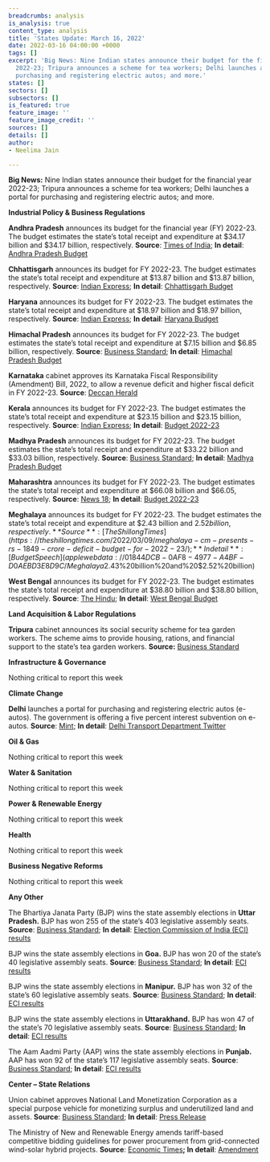 ```yaml
---
breadcrumbs: analysis
is_analysis: true
content_type: analysis
title: 'States Update: March 16, 2022'
date: 2022-03-16 04:00:00 +0000
tags: []
excerpt: 'Big News: Nine Indian states announce their budget for the financial year
  2022-23; Tripura announces a scheme for tea workers; Delhi launches a portal for
  purchasing and registering electric autos; and more.'
states: []
sectors: []
subsectors: []
is_featured: true
feature_image: ''
feature_image_credit: ''
sources: []
details: []
author:
- Neelima Jain

---
```

**Big News:** Nine Indian states announce their budget for the financial year 2022-23; Tripura announces a scheme for tea workers; Delhi launches a portal for purchasing and registering electric autos; and more.

**Industrial Policy & Business Regulations**

**Andhra Pradesh** announces its budget for the financial year (FY) 2022-23. The budget estimates the state’s total receipt and expenditure at $34.17 billion and $34.17 billion, respectively. **Source**: [Times of India](https://timesofindia.indiatimes.com/city/amaravati/andhra-pradesh-finance-minister-presents-rs-256256-crore-budget-for-2022-23/articleshow/90146294.cms); **In detail**: [Andhra Pradesh Budget](https://www.apfinance.gov.in/Budget2223/)

**Chhattisgarh** announces its budget for FY 2022-23. The budget estimates the state’s total receipt and expenditure at $13.87 billion and $13.87 billion, respectively. **Source**: [Indian Express](https://indianexpress.com/article/india/chhattisgarh-budget-cm-proposes-to-restore-old-pension-scheme-raise-mla-fund-to-rs-4-crore-7809766/); **In detail**: [Chhattisgarh Budget](https://finance.cg.gov.in/budget_doc/2022-2023/Budget%20at%20Glance/1-Summary.pdf)

**Haryana** announces its budget for FY 2022-23. The budget estimates the state’s total receipt and expenditure at $18.97 billion and $18.97 billion, respectively. **Source**: [Indian Express](https://indianexpress.com/article/cities/chandigarh/haryana-budget-live-updates-manohar-lal-khattar-7806077/); **In detail**: [Haryana Budget](http://web1.hry.nic.in/budget/Bgfinal.pdf)

**Himachal Pradesh** announces its budget for FY 2022-23. The budget estimates the state’s total receipt and expenditure at $7.15 billion and $6.85 billion, respectively. **Source**: [Business Standard](https://www.business-standard.com/article/economy-policy/himachal-govt-presents-rs-51k-cr-fy23-budget-with-focus-on-social-security-122030400834_1.html); **In detail**: [Himachal Pradesh Budget](https://ebudget.hp.nic.in/budgetglance.aspx)

**Karnataka** cabinet approves its Karnataka Fiscal Responsibility (Amendment) Bill, 2022, to allow a revenue deficit and higher fiscal deficit in FY 2022-23. **Source**: [Deccan Herald](https://www.deccanherald.com/state/top-karnataka-stories/karnataka-govt-amends-fiscal-responsibility-act-in-view-of-financial-crisis-1090548.html)

**Kerala** announces its budget for FY 2022-23. The budget estimates the state’s total receipt and expenditure at $23.15 billion and $23.15 billion, respectively. **Source**: [Indian Express](http://www.finance.kerala.gov.in/bdgtDcs.jsp); **In detail**: [Budget 2022-23](http://www.finance.kerala.gov.in/bdgtDcs.jsp)

**Madhya Pradesh** announces its budget for FY 2022-23. The budget estimates the state’s total receipt and expenditure at $33.22 billion and $33.03 billion, respectively. **Source**: [Business Standard](https://www.business-standard.com/budget/article/mp-govt-presents-rs-2-79-trn-tax-free-budget-focus-on-infra-child-welfare-122030901008_1.html); **In detail**: [Madhya Pradesh Budget](https://finance.mp.gov.in/uploads/budget/At-a-glance-2022-23.pdf)

**Maharashtra** announces its budget for FY 2022-23. The budget estimates the state’s total receipt and expenditure at $66.08 billion and $66.05, respectively. **Source**: [News 18](https://beams.mahakosh.gov.in/Beams5/BudgetMVC/MISRPT/HomePage2021.html); **In detail**: [Budget 2022-23](https://beams.mahakosh.gov.in/Beams5/BudgetMVC/MISRPT/HomePage2021.html)

**Meghalaya** announces its budget for FY 2022-23. The budget estimates the state’s total receipt and expenditure at $2.43 billion and $2.52 billion, respectively. **Source**: [The Shillong Times](https://theshillongtimes.com/2022/03/09/meghalaya-cm-presents-rs-1849-crore-deficit-budget-for-2022-23/); **In detail**: [Budget Speech](applewebdata://01844DCB-0AF8-4977-A4BF-D0AEBD3E8D9C/Meghalaya%20announces%20its%20budget%20for%20FY%202022-23.%20The%20budget%20estimates%20the%20state%E2%80%99s%20total%20receipt%20and%20expenditure%20at%20$2.43%20billion%20and%20$2.52%20billion)

**West Bengal** announces its budget for FY 2022-23. The budget estimates the state’s total receipt and expenditure at $38.80 billion and $38.80 billion, respectively. **Source**: [The Hindu](https://www.thehindu.com/news/cities/kolkata/321-lakh-crore-state-budget-presented-in-west-bengal/article65214369.ece); **In detail**: [West Bengal Budget](https://finance.wb.gov.in/writereaddata/Budget_Publication/2022_bp9-1.pdf)

**Land Acquisition & Labor Regulations**

**Tripura** cabinet announces its social security scheme for tea garden workers. The scheme aims to provide housing, rations, and financial support to the state’s tea garden workers. **Source:** [Business Standard](https://www.business-standard.com/article/current-affairs/tripura-govt-announces-special-scheme-for-tea-workers-aims-social-security-122031000094_1.html)

**Infrastructure & Governance**

Nothing critical to report this week

**Climate Change**

**Delhi** launches a portal for purchasing and registering electric autos (e-autos). The government is offering a five percent interest subvention on e-autos. **Source**: [Mint](https://www.livemint.com/news/india/delhi-launches-portal-to-buy-register-ev-customers-to-get-additional-relief-11647104102974.html); **In detail**: [Delhi Transport Department Twitter](https://twitter.com/TransportDelhi/status/1502891074662006786?s=20&t=mKp-RUeomcpLtsc_wdi8xg)

**Oil & Gas**

Nothing critical to report this week

**Water & Sanitation**

Nothing critical to report this week

**Power & Renewable Energy**

Nothing critical to report this week

**Health**

Nothing critical to report this week

**Business Negative Reforms**

Nothing critical to report this week

**Any Other**

The Bhartiya Janata Party (BJP) wins the state assembly elections in **Uttar Pradesh.** BJP has won 255 of the state’s 403 legislative assembly seats. **Source**: [Business Standard](https://www.business-standard.com/elections); **In detail**: [Election Commission of India (ECI) results](https://results.eci.gov.in/ResultAcGenMar2022/partywiseresult-S19.htm?st=S19)

BJP wins the state assembly elections in **Goa.** BJP has won 20 of the state’s 40 legislative assembly seats. **Source**: [Business Standard](https://www.business-standard.com/elections); **In detail**: [ECI results](https://results.eci.gov.in/ResultAcGenMar2022/partywiseresult-S19.htm?st=S19)

BJP wins the state assembly elections in **Manipur.** BJP has won 32 of the state’s 60 legislative assembly seats. **Source**: [Business Standard](https://www.business-standard.com/elections); **In detail**: [ECI results](https://results.eci.gov.in/ResultAcGenMar2022/partywiseresult-S19.htm?st=S19)

BJP wins the state assembly elections in **Uttarakhand.** BJP has won 47 of the state’s 70 legislative assembly seats. **Source**: [Business Standard](https://www.business-standard.com/elections); **In detail**: [ECI results](https://results.eci.gov.in/ResultAcGenMar2022/partywiseresult-S19.htm?st=S19)

The Aam Aadmi Party (AAP) wins the state assembly elections in **Punjab.** AAP has won 92 of the state’s 117 legislative assembly seats. **Source**: [Business Standard](https://www.business-standard.com/elections); **In detail**: [ECI results](https://results.eci.gov.in/ResultAcGenMar2022/partywiseresult-S19.htm?st=S19)

**Center – State Relations**

Union cabinet approves National Land Monetization Corporation as a special purpose vehicle for monetizing surplus and underutilized land and assets. **Source**: [Business Standard](https://www.business-standard.com/article/economy-policy/union-cabinet-approves-creation-of-a-new-company-for-land-monetisation-122031000024_1.html); **In detail**: [Press Release](https://pib.gov.in/PressReleasePage.aspx?PRID=1804287)

The Ministry of New and Renewable Energy amends tariff-based competitive bidding guidelines for power procurement from grid-connected wind-solar hybrid projects. **Source**: [Economic Times](https://mnre.gov.in/img/documents/uploads/file_f-1646962664044.pdf)**; In detail**: [Amendment](https://mnre.gov.in/img/documents/uploads/file_f-1646962664044.pdf)